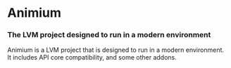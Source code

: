# Animium
### The LVM project designed to run in a modern environment
Animium is a LVM project that is designed to run in a modern environment.
It includes API core compatibility, and some other addons.
